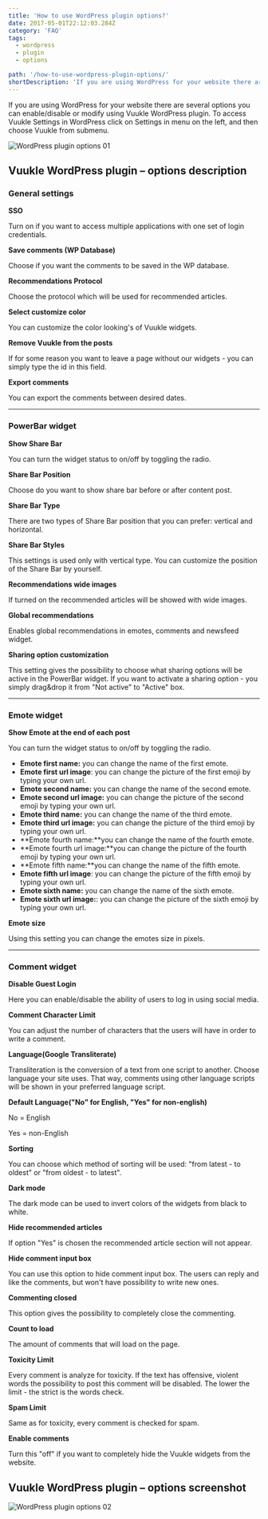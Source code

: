 ```yaml
---
title: 'How to use WordPress plugin options?'
date: 2017-05-01T22:12:03.284Z
category: 'FAQ'
tags:
  - wordpress
  - plugin
  - options

path: '/how-to-use-wordpress-plugin-options/'
shortDescription: 'If you are using WordPress for your website there are several options you can enable/disable or modify using Vuukle WordPress plugin.'
---
```


If you are using WordPress for your website there are several options you can enable/disable or modify using Vuukle WordPress plugin. To access Vuukle Settings in WordPress click on Settings in menu on the left, and then choose Vuukle from submenu.

![WordPress plugin options 01](./img-01.png)

## Vuukle WordPress plugin – options description

### General settings

**SSO**

Turn on if you want to access multiple applications with one set of login credentials.

**Save comments (WP Database)**

Choose if you want the comments to be saved in the WP database.

**Recommendations Protocol**

Choose the protocol which will be used for recommended articles.

**Select customize color**

You can customize the color looking's of Vuukle widgets.

**Remove Vuukle from the posts**

If for some reason you want to leave a page without our widgets - you can simply type the id in this field.

**Export comments**

You can export the comments between desired dates.

---

### PowerBar widget

**Show Share Bar**

You can turn the widget status to on/off by toggling the radio.

**Share Bar Position**

Choose do you want to show share bar before or after content post.

**Share Bar Type**

There are two types of Share Bar position that you can prefer: vertical and horizontal.

**Share Bar Styles**

This settings is used only with vertical type. You can customize the position of the Share Bar by yourself.

**Recommendations wide images**

If turned on the recommended articles will be showed with wide images.

**Global recommendations**

Enables global recommendations in emotes, comments and newsfeed widget.

**Sharing option customization**

This setting gives the possibility to choose what sharing options will be active in the PowerBar widget. If you want to activate a sharing option - you simply drag&drop it from "Not active" to "Active" box.

---

### Emote widget

**Show Emote at the end of each post**

You can turn the widget status to on/off by toggling the radio.

- **Emote first name:** you can change the name of the first emote.
- **Emote first url image**: you can change the picture of the first emoji by typing your own url.
- **Emote second name:** you can change the name of the second emote.
- **Emote second url image:** you can change the picture of the second emoji by typing your own url.
- **Emote third name:** you can change the name of the third emote.
- **Emote third url image:** you can change the picture of the third emoji by typing your own url.
- **Emote fourth name:**you can change the name of the fourth emote.
- **Emote fourth url image:**you can change the picture of the fourth emoji by typing your own url.
- **Emote fifth name:**you can change the name of the fifth emote.
- **Emote fifth url image**: you can change the picture of the fifth emoji by typing your own url.
- **Emote sixth name:** you can change the name of the sixth emote.
- **Emote sixth url image:**: you can change the picture of the sixth emoji by typing your own url.

**Emote size**

Using this setting you can change the emotes size in pixels.

---

### Comment widget

**Disable Guest Login**

Here you can enable/disable the ability of users to log in using social media.

**Comment Character Limit**

You can adjust the number of characters that the users will have in order to write a comment.

**Language(Google Transliterate)**

Transliteration is the conversion of a text from one script to another. Choose language your site uses. That way, comments using other language scripts will be shown in your preferred language script.

**Default Language("No" for English, "Yes" for non-english)**

No = English

Yes = non-English

**Sorting**

You can choose which method of sorting will be used: "from latest - to oldest" or "from oldest - to latest".

**Dark mode**

The dark mode can be used to invert colors of the widgets from black to white.

**Hide recommended articles**

If option "Yes" is chosen the recommended article section will not appear.

**Hide comment input box**

You can use this option to hide comment input box. The users can reply and like the comments, but won't have possibility to write new ones.

**Commenting closed**

This option gives the possibility to completely close the commenting.

**Count to load**

The amount of comments that will load on the page.

**Toxicity Limit**

Every comment is analyze for toxicity. If the text has offensive, violent words the possibility to post this comment will be disabled. The lower the limit - the strict is the words check.

**Spam Limit**

Same as for toxicity, every comment is checked for spam.

**Enable comments**

Turn this "off" if you want to completely hide the Vuukle widgets from the website.

## Vuukle WordPress plugin – options screenshot

![WordPress plugin options 02](./img-02.png)
